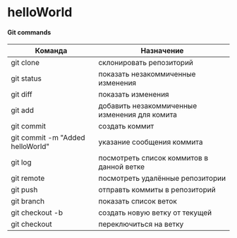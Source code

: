 # helloWorld

#### Git commands

| Команда | Назначение |
| ------- | ---------- |
| git clone <repository> | склонировать репозиторий |
| git status | показать незакоммиченные изменения |
| git diff | показать изменения |
| git add <filename> | добавить незакоммиченные изменения для комита |
| git commit | создать коммит |
| git commit -m "Added helloWorld" | указание сообщения коммита |
| git log | посмотреть список коммитов в данной ветке |
| git remote | посмотреть удалённые репозитории |
| git push <repository> <branch> | отправть коммиты в репозиторий |
| git branch | показать список веток |
| git checkout -b <NAME> | создать новую ветку от текущей |
| git checkout <NAME> | переключиться на ветку |
